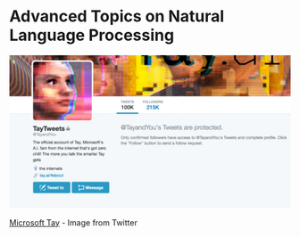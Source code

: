 # Advanced Topics on Natural Language Processing

![](/assets/advanced-topics-on-nlp-cover.png)

[Microsoft Tay](https://twitter.com/tayandyou) - Image from Twitter